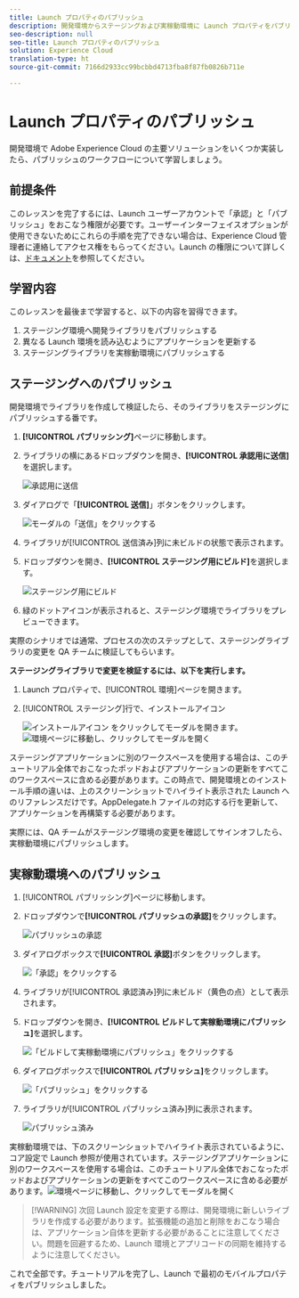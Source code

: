 ```yaml
---
title: Launch プロパティのパブリッシュ
description: 開発環境からステージングおよび実稼動環境に Launch プロパティをパブリッシュする方法について説明します。このレッスンは、「Launch を使用したモバイル iOS Objective-C アプリケーションでの Experience Cloud の実装」チュートリアルの一部です。
seo-description: null
seo-title: Launch プロパティのパブリッシュ
solution: Experience Cloud
translation-type: ht
source-git-commit: 7166d2933cc99bcbbd4713fba8f87fb0826b711e

---
```



# Launch プロパティのパブリッシュ

開発環境で Adobe Experience Cloud の主要ソリューションをいくつか実装したら、パブリッシュのワークフローについて学習しましょう。

## 前提条件

このレッスンを完了するには、Launch ユーザーアカウントで「承認」と「パブリッシュ」をおこなう権限が必要です。ユーザーインターフェイスオプションが使用できないためにこれらの手順を完了できない場合は、Experience Cloud 管理者に連絡してアクセス権をもらってください。Launch の権限について詳しくは、[ドキュメント](https://docs.adobe.com/content/help/ja-JP/launch/using/reference/admin/user-permissions.html)を参照してください。

## 学習内容

このレッスンを最後まで学習すると、以下の内容を習得できます。

1. ステージング環境へ開発ライブラリをパブリッシュする
1. 異なる Launch 環境を読み込むようにアプリケーションを更新する
1. ステージングライブラリを実稼動環境にパブリッシュする

## ステージングへのパブリッシュ

開発環境でライブラリを作成して検証したら、そのライブラリをステージングにパブリッシュする番です。

1. **[!UICONTROL パブリッシング]**&#x200B;ページに移動します。

1. ライブラリの横にあるドロップダウンを開き、**[!UICONTROL 承認用に送信]**&#x200B;を選択します。

   ![承認用に送信](images/mobile-publishing-submitForApproval.png)

1. ダイアログで「**[!UICONTROL 送信]**」ボタンをクリックします。

   ![モーダルの「送信」をクリックする](images/mobile-publishing-submit.png)

1. ライブラリが[!UICONTROL 送信済み]列に未ビルドの状態で表示されます。

1. ドロップダウンを開き、**[!UICONTROL ステージング用にビルド]**&#x200B;を選択します。

   ![ステージング用にビルド](images/mobile-publishing-buildForStaging.png)
1. 緑のドットアイコンが表示されると、ステージング環境でライブラリをプレビューできます。

実際のシナリオでは通常、プロセスの次のステップとして、ステージングライブラリの変更を QA チームに検証してもらいます。

**ステージングライブラリで変更を検証するには、以下を実行します。**

1. Launch プロパティで、[!UICONTROL 環境]ページを開きます。

1. [!UICONTROL ステージング]行で、インストールアイコン

   ![インストールアイコン](images/mobile-launch-installIcon.png) をクリックしてモーダルを開きます。
   ![環境ページに移動し、クリックしてモーダルを開く](images/ios/objective-c/mobile-publishing-getStagingCode.png)

ステージングアプリケーションに別のワークスペースを使用する場合は、このチュートリアル全体でおこなったポッドおよびアプリケーションの更新をすべてこのワークスペースに含める必要があります。この時点で、開発環境とのインストール手順の違いは、上のスクリーンショットでハイライト表示された Launch へのリファレンスだけです。AppDelegate.h ファイルの対応する行を更新して、アプリケーションを再構築する必要があります。

実際には、QA チームがステージング環境の変更を確認してサインオフしたら、実稼動環境にパブリッシュします。

## 実稼動環境へのパブリッシュ

1. [!UICONTROL パブリッシング]ページに移動します。

1. ドロップダウンで&#x200B;**[!UICONTROL パブリッシュの承認]**&#x200B;をクリックします。

   ![パブリッシュの承認](images/mobile-publishing-approveForPublishing.png)

1. ダイアログボックスで&#x200B;**[!UICONTROL 承認]**&#x200B;ボタンをクリックします。

   ![「承認」をクリックする](images/mobile-publishing-approve.png)

1. ライブラリが[!UICONTROL 承認済み]列に未ビルド（黄色の点）として表示されます。

1. ドロップダウンを開き、**[!UICONTROL ビルドして実稼動環境にパブリッシュ]**&#x200B;を選択します。

   ![「ビルドして実稼動環境にパブリッシュ」をクリックする](images/mobile-publishing-buildAndPublishToProduction.png)

1. ダイアログボックスで&#x200B;**[!UICONTROL パブリッシュ]**&#x200B;をクリックします。

   ![「パブリッシュ」をクリックする](images/mobile-publishing-publish.png)

1. ライブラリが[!UICONTROL パブリッシュ済み]列に表示されます。

   ![パブリッシュ済み](images/mobile-publishing-published.png)

実稼動環境では、下のスクリーンショットでハイライト表示されているように、コア設定で Launch 参照が使用されています。ステージングアプリケーションに別のワークスペースを使用する場合は、このチュートリアル全体でおこなったポッドおよびアプリケーションの更新をすべてこのワークスペースに含める必要があります。![環境ページに移動し、クリックしてモーダルを開く](images/ios/objective-c/mobile-publishing-getProductionCode.png)

>[!WARNING] 次回 Launch 設定を変更する際は、開発環境に新しいライブラリを作成する必要があります。拡張機能の追加と削除をおこなう場合は、アプリケーション自体を更新する必要があることに注意してください。問題を回避するため、Launch 環境とアプリコードの同期を維持するように注意してください。

これで全部です。チュートリアルを完了し、Launch で最初のモバイルプロパティをパブリッシュしました。